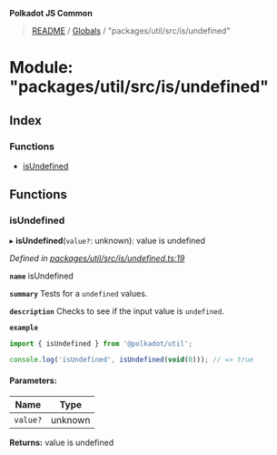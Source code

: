 **Polkadot JS Common**

> [README](../README.md) / [Globals](../globals.md) / "packages/util/src/is/undefined"

# Module: "packages/util/src/is/undefined"

## Index

### Functions

* [isUndefined](_packages_util_src_is_undefined_.md#isundefined)

## Functions

### isUndefined

▸ **isUndefined**(`value?`: unknown): value is undefined

*Defined in [packages/util/src/is/undefined.ts:19](https://github.com/polkadot-js/common/blob/13ae8665/packages/util/src/is/undefined.ts#L19)*

**`name`** isUndefined

**`summary`** Tests for a `undefined` values.

**`description`** 
Checks to see if the input value is `undefined`.

**`example`** 
<BR>

```javascript
import { isUndefined } from '@polkadot/util';

console.log('isUndefined', isUndefined(void(0))); // => true
```

#### Parameters:

Name | Type |
------ | ------ |
`value?` | unknown |

**Returns:** value is undefined
